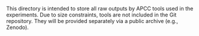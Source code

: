 This directory is intended to store all raw outputs by APCC tools used in the experiments.
Due to size constraints, tools are not included in the Git repository.
They will be provided separately via a public archive (e.g., Zenodo).

